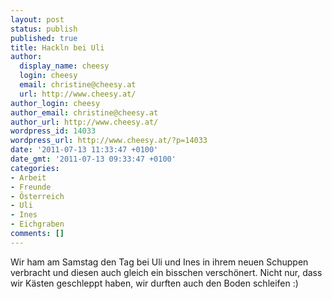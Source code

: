 ```yaml
---
layout: post
status: publish
published: true
title: Hackln bei Uli
author:
  display_name: cheesy
  login: cheesy
  email: christine@cheesy.at
  url: http://www.cheesy.at/
author_login: cheesy
author_email: christine@cheesy.at
author_url: http://www.cheesy.at/
wordpress_id: 14033
wordpress_url: http://www.cheesy.at/?p=14033
date: '2011-07-13 11:33:47 +0100'
date_gmt: '2011-07-13 09:33:47 +0100'
categories:
- Arbeit
- Freunde
- Österreich
- Uli
- Ines
- Eichgraben
comments: []
---
```

<!--:de-->Wir ham am Samstag den Tag bei Uli und Ines in ihrem neuen Schuppen verbracht und diesen auch gleich ein bisschen verschönert. Nicht nur, dass wir Kästen geschleppt haben, wir durften auch den Boden schleifen :)
